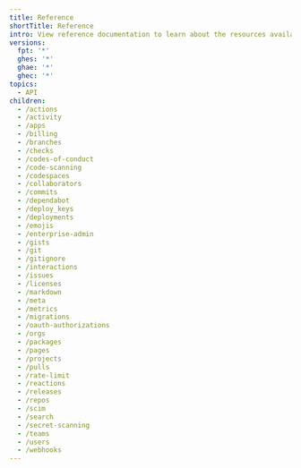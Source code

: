 ```yaml
---
title: Reference
shortTitle: Reference
intro: View reference documentation to learn about the resources available in the GitHub REST API.
versions:
  fpt: '*'
  ghes: '*'
  ghae: '*'
  ghec: '*'
topics:
  - API
children:
  - /actions
  - /activity
  - /apps
  - /billing
  - /branches
  - /checks
  - /codes-of-conduct
  - /code-scanning
  - /codespaces
  - /collaborators
  - /commits
  - /dependabot
  - /deploy_keys
  - /deployments
  - /emojis
  - /enterprise-admin
  - /gists
  - /git
  - /gitignore
  - /interactions
  - /issues
  - /licenses
  - /markdown
  - /meta
  - /metrics
  - /migrations
  - /oauth-authorizations
  - /orgs
  - /packages
  - /pages
  - /projects
  - /pulls
  - /rate-limit
  - /reactions
  - /releases
  - /repos
  - /scim
  - /search
  - /secret-scanning
  - /teams
  - /users
  - /webhooks
---
```


